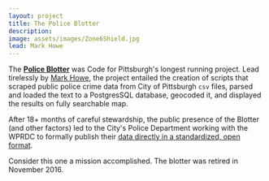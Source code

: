 ```yaml
---
layout: project
title: The Police Blotter
description: 
image: assets/images/Zone6Shield.jpg
lead: Mark Howe
---
```


The [**Police Blotter**](https://codeforpittsburgh.github.io/PoliceBlotterDaily) was Code for Pittsburgh's longest running project. Lead tirelessly by [Mark Howe](https://twitter.com/mhowe0422), the project entailed the creation of scripts that scraped public police crime data from City of Pittsburgh `csv` files, parsed and loaded the text to a PostgresSQL database, geocoded it, and displayed the results on fully searchable map.

After 18+ months of careful stewardship, the public presence of the Blotter (and other factors) led to the City's Police Department working with the WPRDC to formally publish their [data directly in a standardized, open format](http://wprdc.org/crime/). 

Consider this one a mission accomplished. The blotter was retired in November 2016.
